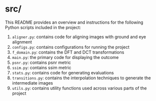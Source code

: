 # src/

This README provides an overview and instructions for the following Python scripts included in the project:

1. `aligner.py`: contains code for aligning images with ground and eye alignment
2. `configs.py`: contains configurations for running the project
3. `f_domain.py`: contains the DFT and DCT transformations
4. `main.py`: the primary code for displaying the outcome
5. `psnr.py`: contains psnr metric
6. `ssim.py`: contains ssim metric
7. `stats.py`: contains code for generating evaluations
8. `transitions.py`: contains the interpolation techniques to generate the intermediate images
9. `utils.py`: contains utility functions used across various parts of the project